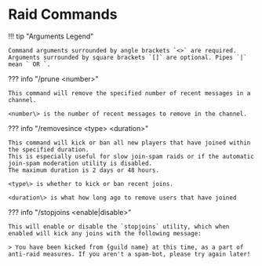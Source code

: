 # Raid Commands

!!! tip "Arguments Legend"

    Command arguments surrounded by angle brackets `<>` are required. Arguments surrounded by square brackets `[]` are optional. Pipes `|` mean ` OR `.

??? info "/prune <number\>"

    This command will remove the specified number of recent messages in a channel.

    <number\> is the number of recent messages to remove in the channel.

??? info "/removesince <type\> <duration\>"

    This command will kick or ban all new players that have joined within the specified duration. 
    This is especially useful for slow join-spam raids or if the automatic join-spam moderation utility is disabled.
    The maximum duration is 2 days or 48 hours.

    <type\> is whether to kick or ban recent joins.

    <duration\> is what how long ago to remove users that have joined

??? info "/stopjoins <enable|disable\>"

    This will enable or disable the `stopjoins` utility, which when enabled will kick any joins with the following message:
    
    > You have been kicked from {guild name} at this time, as a part of anti-raid measures. If you aren't a spam-bot, please try again later!
    

